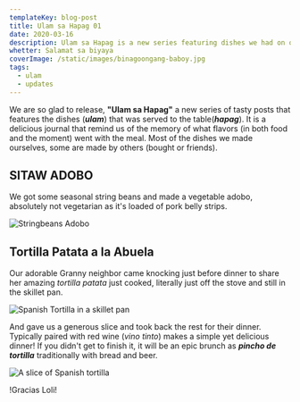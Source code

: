 ```yaml
---
templateKey: blog-post
title: Ulam sa Hapag 01
date: 2020-03-16
description: Ulam sa Hapag is a new series featuring dishes we had on our family table.
whetter: Salamat sa biyaya
coverImage: /static/images/binagoongang-baboy.jpg
tags:
  - ulam
  - updates
---
```


We are so glad to release, **"Ulam sa Hapag"** a new series of tasty posts that features the dishes (***ulam***) that was served to the table(***hapag***). It is a delicious journal that remind us of the memory of what flavors (in both food and the moment) went with the meal. Most of the dishes we made ourselves, some are made by others (bought or friends).

## SITAW ADOBO

We got some seasonal string beans and made a vegetable adobo, absolutely not vegetarian as it's loaded of pork belly strips.

![Stringbeans Adobo](/static/images/sitaw-adobo-bowl.jpg)

## Tortilla Patata a la Abuela
Our adorable Granny neighbor came knocking just before dinner to share her amazing *tortilla patata* just cooked, literally just off the stove and still in the skillet pan.

![Spanish Tortilla in a skillet pan](/static/images/tortilla-patata-loli-01.jpg)

And gave us a generous slice and took back the rest for their dinner. Typically paired with red wine (*vino tinto*) makes a simple yet delicious dinner! If you didn't get to finish it, it will be an epic brunch as ***pincho de tortilla*** traditionally with bread and beer.

![A slice of Spanish tortilla](/static/images/tortilla-patata-loli-02.jpg)

!Gracias Loli!



